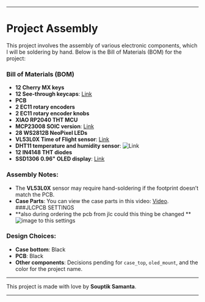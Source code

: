 

---

# Project Assembly

This project involves the assembly of various electronic components, which I will be soldering by hand. Below is the Bill of Materials (BOM) for the project:

### Bill of Materials (BOM)
- **12 Cherry MX keys**
- **12 See-through keycaps**: [Link](https://www.aliexpress.com/i/3256804427042740.html?gatewayAdapt=4itemAdapt)
- **PCB**
- **2 EC11 rotary encoders**
- **2 EC11 rotary encoder knobs**
- **XIAO RP2040 THT MCU**
- **MCP23008 SOIC version**: [Link](https://www.aliexpress.com/item/3256804752148548.html?spm=a2g0o.productlist.main.1.450f2844JgxaOb&algo_pvid=10c94e56-8197-47a1-b66e-e127be5758df&algo_exp_id=10c94e56-8197-47a1-b66e-e127be5758df-0&pdp_npi=4%40dis%21INR%21207.28%21207.28%21%21%2117.00%2117.00%21%402102f0cc17294482719413806ee603%2112000031085286964%21sea%21US%213949123155%21ABX&curPageLogUid=JGVs8K6dlY7J&utparam-url=scene%3Asearch%7Cquery_from%3A)
- **28 WS2812B NeoPixel LEDs**
- **VL53L0X Time of Flight sensor**: [Link](https://www.amazon.in/xcluma-VL53L0X-Breakout-GY-VL53L0XV2-Distance/dp/B07CSM5RH8/ref=sr_1_1?dib=eyJ2IjoiMSJ9.Kc4qOSsHV1Wz98EPuS3dLOq4O9MUvBLTjthG-4n0TWK_6OzWZZyWYOifOVQI9CCQv_THe5-hVpRf5wR8TdIRE4VklzRRQze4GtgIJvugkuRr_xoVrDUJBOtNM8fFOEFmdYKBI50mg8JQvmNwzE-zmMOyOejC5OIi4BYdHKCDPU65q13A7tCkNwS0nCpveCnjrL8F1mUvyGkCUwEAgzQgs7OC0PjvIPACv267iwTRp3K8XOMGfZsuDtZin001jpfa40_aQoF0H4cEg1Y695o-pWmS7ZDp9cpaFaNjas9URkA.ya6YZC-RCrK15_UZ1wwLeNT8KHJ7ZSTzVL6wwSmvoZE&dib_tag=se&keywords=time+of+flight+sensor&qid=1729447960&sr=8-1)
- **DHT11 temperature and humidity sensor**: ![Link](https://ae01.alicdn.com/kf/S14782c57302645b49458c4b5bfdac0553.jpg_220x220q75.jpg_.webp)
- **12 IN4148 THT diodes**
- **SSD1306 0.96" OLED display**: [Link](https://www.aliexpress.com/item/3256807502782496.html?spm=a2g0o.productlist.main.7.6b645392Io9IUI&algo_pvid=d0e2f0a7-25ca-4bd2-abf9-0d51e69e6301&algo_exp_id=d0e2f0a7-25ca-4bd2-abf9-0d51e69e6301-3&pdp_npi=4%40dis%21INR%21101.20%21101.20%21%21%218.30%218.30%21%402151e46917294483196643000e636e%2112000041848914065%21sea%21US%213949123155%21ABX&curPageLogUid=vjNGXR7xkV8a&utparam-url=scene%3Asearch%7Cquery_from%3A)

### Assembly Notes:
- The **VL53L0X** sensor may require hand-soldering if the footprint doesn’t match the PCB.
- **Case Parts**: You can view the case parts in this video: [Video](https://hackclub.slack.com/archives/C07LESGH0B0/p1729449140994489).
###JLCPCB SETTINGS
-   **also during ordering the pcb from jlc could this thing be changed **
![image](https://github.com/user-attachments/assets/bd357490-1e22-440b-8f26-6254e3f2ad40)
to this settings

### Design Choices:
- **Case bottom**: Black
- **PCB**: Black
- **Other components**: Decisions pending for `case_top`, `oled_mount`, and the color for the project name.

---

This project is made with love by **Souptik Samanta**.

---
